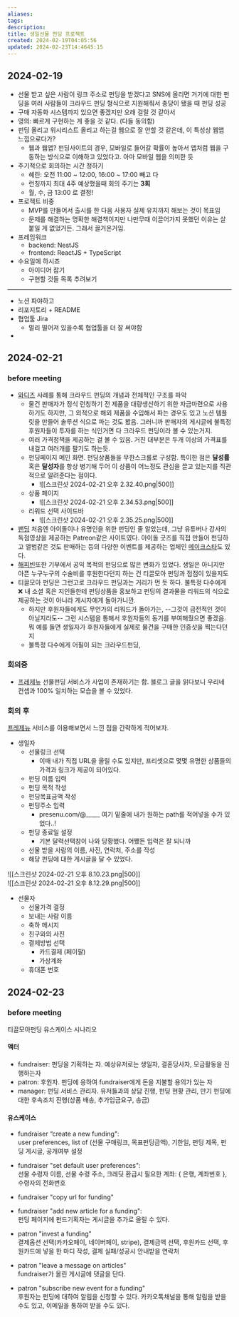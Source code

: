 ```yaml
---
aliases: 
tags: 
description:
title: 생일선물 펀딩 프로젝트
created: 2024-02-19T04:05:56
updated: 2024-02-23T14:4645:15
---
```


## 2024-02-19

- 선물 받고 싶은 사람이 링크 주소로 펀딩을 받겠다고 SNS에 올리면 거기에 대한 펀딩을 여러 사람들이 크라우드 펀딩 형식으로 지원해줘서 충당이 됐을 때 펀딩 성공
- 구매 자동화 시스템까지 있으면 좋겠지만 오래 걸릴 것 같아서
- 영의: 빠르게 구현하는 게 좋을 것 같다. (다들 동의함)
- 펀딩 올리고 위시리스트 올리고 하는걸 웹으로 잘 안할 것 같은데, 이 특성상 웹앱 느낌으로다가? 
	- 웹과 웹앱? 펀딩사이트의 경우, 모바일로 들어갈 확률이 높아서 앱처럼 웹을 구동하는 방식으로 이해하고 있었다고. 아마 모바일 웹을 의미한 듯
- 주기적으로 회의하는 시간 정하기
	- 혜린: 오전 11:00 ~ 12:00, 16:00 ~ 17:00 빼고 다
	- 런칭까지 최대 4주 예상했을때 회의 주기는 **3회**
	- 월, 수, 금 13:00 로 결정!
- 프로젝트 비중
	- MVP를 만들어서 출시를 한 다음 사용자 실제 유치까지 해보는 것이 목표임
	- 문제를 해결하는 명확한 해결책이지만 나만무때 이끌어가지 못했던 이유는 살 붙일 게 없었거든. 그래서 끌거온거임.
- 프레임워크
	- backend: NestJS
	- frontend: ReactJS + TypeScript
- 수요일에 하시죠
	- 아이디어 잡기
	- 구현할 것들 목록 추려보기

---
- 노션 파야하고
- 리포지토리 + README
- 협업툴 Jira 
	- 멀리 떨어져 있을수록 협업툴을 더 잘 써야함
- 

## 2024-02-21

### before meeting

- [와디즈](https://www.wadiz.kr) 사례를 통해 크라우드 펀딩의 개념과 전체적인 구조를 파악
	- 물건 판매자가 정식 런칭하기 전 제품을 대량생산하기 위한 자금마련으로 사용하기도 하지만, 그 외적으로 해외 제품을 수입해서 파는 경우도 있고 노션 템플릿을 만들어 솔루션 식으로 파는 것도 봤음. 그러니까 판매자의 게시글에 불특정 후원자들이 투자를 하는 식인거면 다 크라우드 펀딩이라 볼 수 있는거지.
	- 여러 가격정책을 제공하는 걸 볼 수 있음. 거진 대부분은 두개 이상의 가격표를 내걸고 여러개를 팔기도 하는듯.
	- 펀딩페이지 메인 화면. 펀딩상품들을 무한스크롤로 구성함. 특이한 점은 **달성률** 혹은 **달성자**를 항상 병기해 두어 이 상품이 어느정도 관심을 끌고 있는지를 직관적으로 알려준다는 점이다.
		- ![[스크린샷 2024-02-21 오후 2.32.40.png|500]]
	- 상품 페이지 
		- ![[스크린샷 2024-02-21 오후 2.34.53.png|500]]
	- 리워드 선택 사이드바 
		- ![[스크린샷 2024-02-21 오후 2.35.25.png|500]]
- [팬딩](https://fanding.kr/explorer/) 처음엔 아이돌이나 유명인을 위한 펀딩인 줄 알았는데, 그냥 유튜버나 강사의 독점영상을 제공하는 Patreon같은 사이트였다. 아이돌 굿즈를 직접 만들어 펀딩하고 앨범같은 것도 판매하는 등의 다양한 이벤트를 제공하는 업체인 [메이크스타](https://www.makestar.co)도 있다.
- [해피빈](https://happybean.naver.com/fundings/home)또한 기부에서 공익 목적의 펀딩으로 많은 변화가 있었다. 생일은 아니지만 아픈 누구누구의 수술비를 후원한다던지 하는 건 티끌모아 펀딩과 접점이 있을지도
- 티끌모아 펀딩은 그런고로 크라우드 펀딩과는 거리가 먼 듯 하다. 불특정 다수에게 ❌ 내 소셜 혹은 지인들한테 펀딩상품을 홍보하고 펀딩의 결과물을 리워드의 식으로 제공하는 것이 아니라 게시자에게 돌아가니깐.
	- 하지만 후원자들에게도 무언가의 리워드가 돌아가는, --그것이 금전적인 것이 아닐지라도-- 그런 시스템을 통해서 후원자들의 동기를 부여해줬으면 좋겠음. 뭐 예를 들면 생일자가 후원자들에게 실제로 물건을 구매한 인증샷을 찍는다던지
	- 불특정 다수에게 어필이 되는 크라우드펀딩, 

### 회의중

- [프레제뉴](https://presenu.medium.com) 선물펀딩 서비스가 사업이 존재하기는 함. 블로그 글을 읽다보니 우리네 컨셉과 100% 일치하는 모습을 볼 수 있었다. 

### 회의 후

[프레제뉴](https://presenu.com) 서비스를 이용해보면서 느낀 점을 간략하게 적어보자. 

- 생일자
	- 선물링크 선택
		- 이때 내가 직접 URL을 올릴 수도 있지만, 프리셋으로 몇몇 유명한 상품들의 가격과 링크가 제공이 되어있다.
	- 펀딩 이름 입력
	- 펀딩 목적 작성
	- 펀딩목표금액 작성
	- 펀딩주소 입력
		- presenu.com/@_____ 여기 밑줄에 내가 원하는 path를 적어넣을 수가 있었다..!
	- 펀딩 종료일 설정
		- 기본 달력선택창이 나와 당황했다. 어쨌든 입력은 잘 되니까
	- 선물 받을 사람의 이름, 사진, 연락처, 주소를 작성
	- 해당 펀딩에 대한 게시글을 달 수 있었다. 
	
![[스크린샷 2024-02-21 오후 8.10.23.png|500]]  
![[스크린샷 2024-02-21 오후 8.12.29.png|500]]

- 선물자
	- 선물가격 결정
	- 보내는 사람 이름
	- 축하 메시지
	- 친구와의 사진
	- 결제방법 선택
		- 카드결제 (페이팔)
		- 가상계좌
	- 휴대폰 번호

## 2024-02-23

### before meeting

티끌모아펀딩 유스케이스 시나리오

#### 액터  

- fundraiser: 펀딩을 기획하는 자. 예상유저로는 생일자, 결혼당사자, 모금활동을 진행하는자  
- patron: 후원자. 펀딩에 응하여 fundraiser에게 돈을 지불할 용의가 있는 자  
- manager: 펀딩 서비스 관리자. 유저들과의 상담 진행, 펀딩 현황 관리, 만기 펀딩에 대한 후속조치 진행(상품 배송, 추가입금요구, 송금)  

#### 유스케이스  

- fundraiser “create a new funding":  
user preferences, list of (선물 구매링크, 목표펀딩금액), 기한일, 펀딩 제목, 펀딩 게시글, 공개여부 설정
  
- fundraiser "set default user preferences":  
선물 수령자 이름, 선물 수령 주소, 크레딧 환급시 필요한 계좌: { 은행, 계좌번호 }, 수령자의 전화번호

- fundraiser "copy url for funding"



- fundraiser "add new article for a funding":  
펀딩 페이지에 펀드기획자는 게시글을 추가로 올릴 수 있다.
  
- patron "invest a funding"  
결제옵션 선택(카카오페이, 네이버페이, stripe), 결제금액 선택, 후원카드 선택, 후원카드에 넣을 한 마디 작성, 결제 실패/성공시 안내받을 연락처
  
- patron "leave a message on articles"  
fundraiser가 올린 게시글에 댓글을 단다.

- patron "subscribe new event for a funding"  
후원자는 펀딩에 대하여 알림을 신청할 수 있다. 카카오톡채널을 통해 알림을 받을 수도 있고, 이메일을 통하여 받을 수도 있다. 
